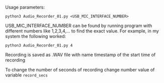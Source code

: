 Usage parameters:

```python3 Audio_Recorder_01.py <USB_MIC_INTERFACE_NUMBER>```

USB_MIC_INTERFACE_NUMBER can be found by running program with different numbers like 1,2,3,4,... to find the exact value. For example, in my system the following worked:

```python3 Audio_Recorder_01.py 4```

Recording is saved as .WAV file with name timestamp of the start time of recording 

To change the number of seconds of recording change number value of variable ```record_secs```
